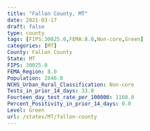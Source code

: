 ```yaml
---
title: "Fallon County, MT"
date: 2021-03-17
draft: false
type: county
tags: [FIPS:30025.0,FEMA:8.0,Non-core,Green]
categories: [MT]
County: Fallon County
State: MT
FIPS: 30025.0
FEMA_Region: 8.0
Population: 2846.0
NCHS_Urban_Rural_Classification: Non-core
Tests_in_prior_14_days: 33.0
Fourteen_day_test_rate_per_100000: 1160.0
Percent_Positivity_in_prior_14_days: 0.0
Level: Green
url: /states/MT/fallon-county
---
```



